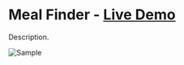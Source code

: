 # Meal Finder - [Live Demo](https://rphase.github.io/justwebprojects/title/meal-finder)

Description.

![Sample](https://rphase.github.io/justwebprojects/resource/meal-finder.png)

<!-- ## Extra info
- Bullet
- Bullet -->
